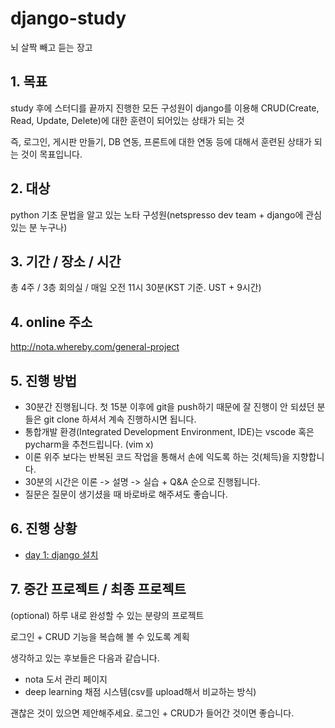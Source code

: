 # django-study

뇌 살짝 빼고 듣는 장고





## 1. 목표

study 후에 스터디를 끝까지 진행한 모든 구성원이 django를 이용해 CRUD(Create, Read, Update, Delete)에 대한 훈련이 되어있는 상태가 되는 것

즉, 로그인, 게시판 만들기, DB 연동, 프론트에 대한 연동 등에 대해서 훈련된 상태가 되는 것이 목표입니다.



## 2. 대상

python 기초 문법을 알고 있는 노타 구성원(netspresso dev team + django에 관심 있는 분 누구나)



## 3. 기간 / 장소 / 시간

총 4주 / 3층 회의실 / 매일 오전 11시 30분(KST 기준. UST + 9시간)



## 4. online 주소

http://nota.whereby.com/general-project



## 5. 진행 방법

- 30분간 진행됩니다. 첫 15분 이후에 git을 push하기 때문에 잘 진행이 안 되셨던 분들은 git clone 하셔서 계속 진행하시면 됩니다.
- 통합개발 환경(Integrated Development Environment, IDE)는 vscode 혹은 pycharm을 추천드립니다. (vim x)
- 이론 위주 보다는 반복된 코드 작업을 통해서 손에 익도록 하는 것(체득)을 지향합니다.
- 30분의 시간은 이론 -> 설명 -> 실습 + Q&A 순으로 진행됩니다.
- 질문은 질문이 생기셨을 때 바로바로 해주셔도 좋습니다.



## 6. 진행 상황

- [day 1: django 설치](1.md)



## 7. 중간 프로젝트 / 최종 프로젝트

(optional) 하루 내로 완성할 수 있는 분량의 프로젝트

로그인 + CRUD 기능을 복습해 볼 수 있도록 계획

생각하고 있는 후보들은 다음과 같습니다.

- nota 도서 관리 페이지
- deep learning 채점 시스템(csv를 upload해서 비교하는 방식)

괜찮은 것이 있으면 제안해주세요. 로그인 + CRUD가 들어간 것이면 좋습니다.

